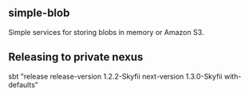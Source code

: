 ## simple-blob

Simple services for storing blobs in memory or Amazon S3.

## Releasing to private nexus

sbt "release release-version 1.2.2-Skyfii next-version 1.3.0-Skyfii with-defaults"
